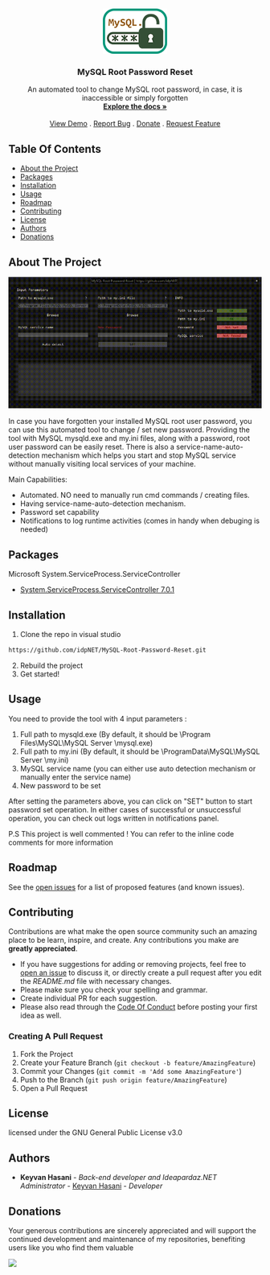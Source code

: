 <br/>
<p align="center">
  <a href="https://github.com/idpNET/MySQL-Root-Password-Reset">
    <img src="logo.png" alt="Logo" width="128" height="90">
  </a>

  <h3 align="center">MySQL Root Password Reset</h3>

  <p align="center">
    An automated tool to change MySQL root password, in case, it is inaccessible or simply forgotten
    <br/>
    <a href="https://github.com/idpNET/MySQL-Root-Password-Reset"><strong>Explore the docs »</strong></a>
    <br/>
    <br/>
    <a href="#about-the-project">View Demo</a>
    .
    <a href="https://github.com/idpNET/MySQL-Root-Password-Reset/issues">Report Bug</a>
    .
    <a href="https://www.blockonomics.co/pay-url/cb221579a6bc4ed2" target="_blank">Donate</a>
    .
    <a href="https://github.com/idpNET/MySQL-Root-Password-Reset/issues">Request Feature</a>
  </p>
</p>

## Table Of Contents

* [About the Project](#about-the-project)
* [Packages](#packages)
* [Installation](#installation)
* [Usage](#usage)
* [Roadmap](#roadmap)
* [Contributing](#contributing)
* [License](#license)
* [Authors](#authors)
* [Donations](#donations)

## About The Project

![Screen Shot](Demo.gif)

In case you have forgotten your installed MySQL root user password, you can use this automated tool to change / set new password.
Providing the tool with MySQL mysqld.exe and my.ini files, along with a password, root user password can be  easily reset. There is also a service-name-auto-detection mechanism which helps you start and stop MySQL service without manually visiting local services of your machine.

Main Capabilities:

* Automated. NO need to manually run cmd commands / creating files.
* Having service-name-auto-detection mechanism.
* Password set capability
* Notifications to log runtime activities (comes in handy when debuging is needed) 

## Packages

Microsoft System.ServiceProcess.ServiceController

* [System.ServiceProcess.ServiceController 7.0.1](https://www.nuget.org/packages/System.ServiceProcess.ServiceController/7.0.1)

## Installation

1. Clone the repo in visual studio
```sh
https://github.com/idpNET/MySQL-Root-Password-Reset.git
```
2. Rebuild the project
3. Get started!

## Usage

You need to provide the tool with 4 input parameters :
1. Full path to mysqld.exe (By default, it should be <windows installation drive>\Program Files\MySQL\MySQL Server <Version>\mysql.exe)
2. Full path to my.ini (By default, it should be <windows installation drive>\ProgramData\MySQL\MySQL Server <Version>\my.ini)
3. MySQL service name (you can either use auto detection mechanism or manually enter the service name)
4. New password to be set

After setting the parameters above, you can click on "SET" button to start password set operation. In either cases of successful or unsuccessful operation, you can check out logs written in notifications panel.

P.S This project is well commented ! You can refer to the inline code comments for more information


## Roadmap

See the [open issues](https://github.com/idpNET/MySQL-Root-Password-Reset/issues) for a list of proposed features (and known issues).

## Contributing

Contributions are what make the open source community such an amazing place to be learn, inspire, and create. Any contributions you make are **greatly appreciated**.
* If you have suggestions for adding or removing projects, feel free to [open an issue](https://github.com/idpNET/MySQL-Root-Password-Reset/issues/new) to discuss it, or directly create a pull request after you edit the *README.md* file with necessary changes.
* Please make sure you check your spelling and grammar.
* Create individual PR for each suggestion.
* Please also read through the [Code Of Conduct](https://github.com/idpNET/MySQL-Root-Password-Reset/blob/main/CODE_OF_CONDUCT.md) before posting your first idea as well.

### Creating A Pull Request

1. Fork the Project
2. Create your Feature Branch (`git checkout -b feature/AmazingFeature`)
3. Commit your Changes (`git commit -m 'Add some AmazingFeature'`)
4. Push to the Branch (`git push origin feature/AmazingFeature`)
5. Open a Pull Request

## License

 licensed under the GNU General Public License v3.0

## Authors

* **Keyvan Hasani** - *Back-end developer and Ideapardaz.NET Administrator* - [Keyvan Hasani](https://github.com/idpNET) - *Developer*


## Donations
Your generous contributions are sincerely appreciated and will support the continued development and maintenance of my repositories, benefiting users like you who find them valuable

<a href="https://pay-link.s3.us-west-2.amazonaws.com/index.html?uid=cb221579a6bc4ed2" class="blockoPayBtn" data-toggle="modal" data-uid=cb221579a6bc4ed2><img width=160 src="https://www.blockonomics.co/img/pay_with_bitcoin_medium.png" target="_blank" ></a>
